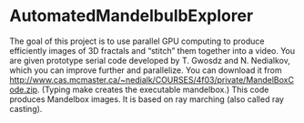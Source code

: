 # AutomatedMandelbulbExplorer
The goal of this project is to use parallel GPU computing to produce efficiently images of 3D fractals and “stitch” them together into a video.
You are given prototype serial code developed by T. Gwosdz and N. Nedialkov, which you can improve further and parallelize. You can download it from http://www.cas.mcmaster.ca/~nedialk/COURSES/4f03/private/MandelBoxCode.zip. (Typing make creates the executable mandelbox.) This code produces Mandelbox images. It is based on ray marching (also called ray casting).

